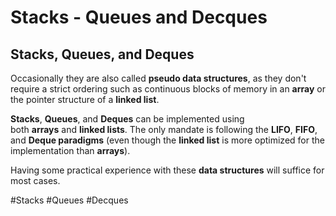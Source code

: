 # Stacks - Queues and Decques
## Stacks, Queues, and Deques

Occasionally they are also called **pseudo data structures**, as they don't require a strict ordering such as continuous blocks of memory in an **array** or the pointer structure of a **linked list**.

**Stacks**, **Queues**, and **Deques** can be implemented using both **arrays** and **linked lists**. The only mandate is following the **LIFO**, **FIFO**, and **Deque paradigms** (even though the **linked list** is more optimized for the implementation than **arrays**).

Having some practical experience with these **data structures** will suffice for most cases.

#Stacks
#Queues
#Decques
